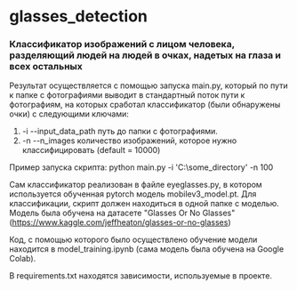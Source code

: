 # glasses_detection
### Классификатор изображений с лицом человека, разделяющий людей на людей в очках, надетых на глаза и всех остальных

Результат осуществляется с помощью запуска main.py, который по пути к папке с фотографиями выводит в стандартный поток пути к фотографиям, на которых сработал классификатор (были обнаружены очки) с следующими ключами:
1. -i --input_data_path путь до папки с фотографиями.
2. -n --n_images количество изображений, которое нужно классифицировать (default = 10000)

Пример запуска скрипта: python main.py -i 'C:\some_directory' -n 100

Сам классификатор реализован в файле eyeglasses.py, в котором используется обученная pytorch модель mobilev3_model.pt. Для классификации, скрипт должен находиться в одной папке с моделью. Модель была обучена на датасете "Glasses Or No Glasses" (https://www.kaggle.com/jeffheaton/glasses-or-no-glasses)

Код, с помощью которого было осуществлено обучение модели находится в model_training.ipynb (сама модель была обучена на Google Colab).

В requirements.txt находятся зависимости, используемые в проекте.
